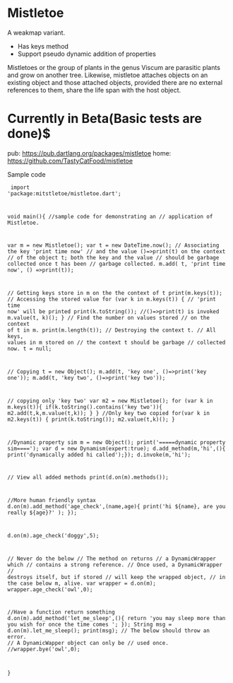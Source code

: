 # Mistletoe
A weakmap variant.
- Has keys method
- Support pseudo dynamic addition of properties


Mistletoes or the group of plants in the genus Viscum are parasitic plants and grow on another tree.
Likewise, mistletoe attaches objects on an existing object and those attached objects, provided there are no external references to them, share the life span with the host object.

# Currently in Beta(Basic tests are done)$
pub: https://pub.dartlang.org/packages/mistletoe
home: https://github.com/TastyCatFood/mistletoe


Sample code
<code><pre>
import 'package:mitstletoe/mistletoe.dart';

void main(){
  //sample code for demonstrating an
  // application of Mistletoe.

  var m = new Mistletoe();
  var t = new DateTime.now();
  // Associating the key 'print time now'
  // and the value ()=>print(t) on the context
  // of the object t; both the key and the value
  // should be garbage collected once t has been
  // garbage collected.
  m.add( t, 'print time now', () =>print(t));

  // Getting keys store in m on the the context of t
  print(m.keys(t));
  // Accessing the stored value
  for (var k in m.keys(t)) {
    // 'print time now' will be printed
    print(k.toString());
    //()=>print(t) is invoked
    m.value(t, k)();
  }
  // Find the number on values stored
  // on the context of t in m.
  print(m.length(t));
  // Destroying the context t.
  // All keys, values in m stored on
  // the context t should be garbage
  // collected now.
  t = null;

  // Copying
  t = new Object();
  m.add(t, 'key one', ()=>print('key one'));
  m.add(t, 'key two', ()=>print('key two'));

  // copying only 'key two'
  var m2 = new Mistletoe();
  for (var k in m.keys(t)){
    if(k.toString().contains('key two')){
      m2.add(t,k,m.value(t,k));
    }
  }
  //Only key two copied
  for(var k in m2.keys(t)) {
    print(k.toString());
    m2.value(t,k)();
  }


  //Dynamic property sim
  m = new Object();
  print('=====dynamic property sim====');
  var d = new Dynamism(expert:true);
  d.add_method(m,'hi',(){
    print('dynamically added hi called');});
  d.invoke(m,'hi');

  // View all added methods
  print(d.on(m).methods());

  //More human friendly syntax
  d.on(m).add_method('age_check',(name,age){
    print('hi ${name}, are you really ${age}?' );
  });

  d.on(m).age_check('doggy',5);

  // Never do the below
  // The method on returns
  // a DynamicWrapper which
  // contains a strong reference.
  // Once used, a DynamicWrapper
  // destroys itself, but if stored
  // will keep the wrapped object,
  // in the case below m, alive.
  var wrapper = d.on(m);
  wrapper.age_check('owl',0);

  //Have a function return something
  d.on(m).add_method('let_me_sleep',(){
    return 'you may sleep more than you wish for once the time comes ';
  });
  String msg = d.on(m).let_me_sleep();
  print(msg);
  // The below should throw an error.
  // A DynamicWapper object can only be
  // used once.
  //wrapper.bye('owl',0);

}
</code></pre>
